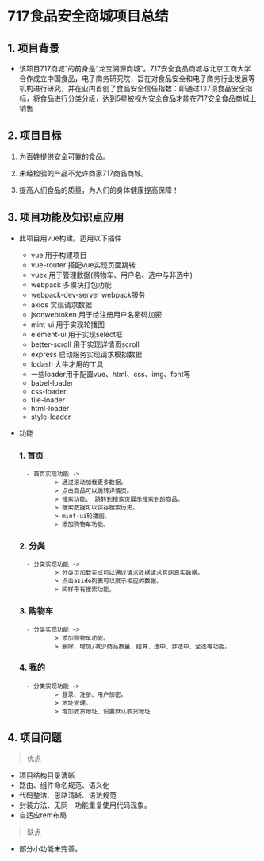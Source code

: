 # 717食品安全商城项目总结
    
## 1. 项目背景

- 该项目717商城”的前身是“龙宝溯源商城”。717安全食品商城与北京工商大学合作成立中国食品，电子商务研究院，旨在对食品安全和电子商务行业发展等机构进行研究，并在业内首创了食品安全信任指数：即通过137项食品安全指标，将食品进行分类分级，达到5星被视为安全食品才能在717安全食品商城上销售

## 2. 项目目标

1. 为百姓提供安全可靠的食品。

2. 未经检验的产品不允许商家717商品商城。

3. 提高人们食品的质量，为人们的身体健康提高保障！


## 3. 项目功能及知识点应用

- 此项目用vue构建。运用以下插件
    - vue  用于构建项目
    - vue-router  搭配vue实现页面跳转
    - vuex  用于管理数据(购物车、用户名、选中与非选中)
    - webpack  多模块打包功能
    - webpack-dev-server  webpack服务
    - axios 实现请求数据
    - jsonwebtoken  用于给注册用户名密码加密
    - mint-ui 用于实现轮播图
    - element-ui 用于实现select框
    - better-scroll 用于实现详情页scroll
    - express 启动服务实现请求模拟数据
    - lodash 大牛才用的工具
    - 一些loader用于配置vue、html、css、img、font等
    - babel-loader
    - css-loader
    - file-loader
    - html-loader
    - style-loader
- 功能

    ### 1. 首页
        - 首页实现功能 -> 
                > 通过滚动加载更多数据。
                > 点击商品可以跳转详情页。
                > 搜索功能。 跳转到搜索页展示搜索到的商品。
                > 搜索数据可以保存搜索历史。
                > mint-ui轮播图。
                > 添加购物车功能。

    ### 2. 分类
        - 分类实现功能 -> 
                > 分类页加载完成可以通过请求数据请求官网真实数据。
                > 点击aside列表可以展示相应的数据。
                > 同样带有搜索功能。
    ### 3. 购物车
        - 分类实现功能 -> 
                > 添加购物车功能。
                > 删除、增加/减少商品数量、结算、选中、非选中、全选等功能。
    ### 4. 我的
        - 分类实现功能 -> 
                > 登录、注册、用户加密。
                > 地址管理。
                > 增加收货地址、设置默认收货地址

## 4. 项目问题
> 优点
- 项目结构目录清晰
- 路由、组件命名规范、语义化
- 代码整洁、思路清晰、语法规范
- 封装方法、无同一功能重复使用代码现象。
- 自适应rem布局


> 缺点
- 部分小功能未完善。